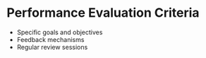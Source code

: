 # Performance Evaluation Criteria

- Specific goals and objectives
- Feedback mechanisms
- Regular review sessions